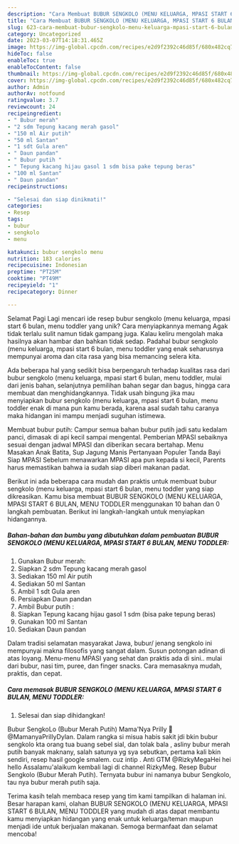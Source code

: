 ```yaml
---
description: "Cara Membuat BUBUR SENGKOLO (MENU KELUARGA, MPASI START 6 BULAN, MENU TODDLER yang Lezat, Lezat"
title: "Cara Membuat BUBUR SENGKOLO (MENU KELUARGA, MPASI START 6 BULAN, MENU TODDLER yang Lezat, Lezat"
slug: 623-cara-membuat-bubur-sengkolo-menu-keluarga-mpasi-start-6-bulan-menu-toddler-yang-lezat-lezat
category: Uncategorized
date: 2023-03-07T14:18:31.465Z
image: https://img-global.cpcdn.com/recipes/e2d9f2392c46d85f/680x482cq70/bubur-sengkolo-menu-keluarga-mpasi-start-6-bulan-menu-toddler-foto-resep-utama.jpg
hideToc: false
enableToc: true
enableTocContent: false
thumbnail: https://img-global.cpcdn.com/recipes/e2d9f2392c46d85f/680x482cq70/bubur-sengkolo-menu-keluarga-mpasi-start-6-bulan-menu-toddler-foto-resep-utama.jpg
cover: https://img-global.cpcdn.com/recipes/e2d9f2392c46d85f/680x482cq70/bubur-sengkolo-menu-keluarga-mpasi-start-6-bulan-menu-toddler-foto-resep-utama.jpg
author: Admin
authorAv: notfound
ratingvalue: 3.7
reviewcount: 24
recipeingredient:
- " Bubur merah"
- "2 sdm Tepung kacang merah gasol"
- "150 ml Air putih"
- "50 ml Santan"
- "1 sdt Gula aren"
- " Daun pandan"
- " Bubur putih "
- " Tepung kacang hijau gasol 1 sdm bisa pake tepung beras"
- "100 ml Santan"
- " Daun pandan"
recipeinstructions:

- "Selesai dan siap dinikmati!"
categories:
- Resep
tags:
- bubur
- sengkolo
- menu

katakunci: bubur sengkolo menu 
nutrition: 183 calories
recipecuisine: Indonesian
preptime: "PT25M"
cooktime: "PT49M"
recipeyield: "1"
recipecategory: Dinner

---
```



Selamat Pagi Lagi mencari ide resep bubur sengkolo (menu keluarga, mpasi start 6 bulan, menu toddler yang unik? Cara menyiapkannya memang Agak tidak terlalu sulit namun tidak gampang juga. Kalau keliru mengolah maka hasilnya akan hambar dan bahkan tidak sedap. Padahal bubur sengkolo (menu keluarga, mpasi start 6 bulan, menu toddler yang enak seharusnya mempunyai aroma dan cita rasa yang bisa memancing selera kita.


Ada beberapa hal yang sedikit bisa berpengaruh terhadap kualitas rasa dari bubur sengkolo (menu keluarga, mpasi start 6 bulan, menu toddler, mulai dari jenis bahan, selanjutnya pemilihan bahan segar dan bagus, hingga cara membuat dan menghidangkannya. Tidak usah bingung jika mau menyiapkan bubur sengkolo (menu keluarga, mpasi start 6 bulan, menu toddler enak di mana pun kamu berada, karena asal sudah tahu caranya maka hidangan ini mampu menjadi suguhan istimewa.

Membuat bubur putih: Campur semua bahan bubur putih jadi satu kedalam panci, dimasak di api kecil sampai mengental. Pemberian MPASI sebaiknya sesuai dengan jadwal MPASI dan diberikan secara bertahap. Menu Masakan Anak Batita, Sup Jagung Manis Pertanyaan Populer Tanda Bayi Siap MPASI Sebelum menawarkan MPASI apa pun kepada si kecil, Parents harus memastikan bahwa ia sudah siap diberi makanan padat.


Berikut ini ada beberapa cara mudah dan praktis untuk membuat bubur sengkolo (menu keluarga, mpasi start 6 bulan, menu toddler yang siap dikreasikan. Kamu bisa membuat BUBUR SENGKOLO (MENU KELUARGA, MPASI START 6 BULAN, MENU TODDLER menggunakan 10 bahan dan 0 langkah pembuatan. Berikut ini langkah-langkah untuk menyiapkan hidangannya.

<!--inarticleads1-->

##### Bahan-bahan dan bumbu yang dibutuhkan dalam pembuatan BUBUR SENGKOLO (MENU KELUARGA, MPASI START 6 BULAN, MENU TODDLER:

1. Gunakan  Bubur merah:
1. Siapkan 2 sdm Tepung kacang merah gasol
1. Sediakan 150 ml Air putih
1. Sediakan 50 ml Santan
1. Ambil 1 sdt Gula aren
1. Persiapkan  Daun pandan
1. Ambil  Bubur putih :
1. Siapkan  Tepung kacang hijau gasol 1 sdm (bisa pake tepung beras)
1. Gunakan 100 ml Santan
1. Sediakan  Daun pandan


Dalam tradisi selamatan masyarakat Jawa, bubur/ jenang sengkolo ini mempunyai makna filosofis yang sangat dalam. Susun potongan adinan di atas loyang. Menu-menu MPASI yang sehat dan praktis ada di sini.. mulai dari bubur, nasi tim, puree, dan finger snacks. Cara memasaknya mudah, praktis, dan cepat. 

<!--inarticleads2-->

##### Cara memasak BUBUR SENGKOLO (MENU KELUARGA, MPASI START 6 BULAN, MENU TODDLER:


1. Selesai dan siap dihidangkan!

Bubur SengkoLo (Bubur Merah Putih) Mama&#39;Nya Prilly 🌹 @MamanyaPrillyDylan. Dalam rangka si misua habis sakit jdi bkin bubur sengkolo kta orang tua buang sebel sial, dan tolak bala , asliny bubur merah putih banyak maknany, salah satunya yg sya sebutkan, pertama kali bkin sendiri, resep hasil google smalem. cuz intip . Anti GTM @RizkyMegaHei hei hello Assalamu&#39;alaikum kembali lagi di channel RizkyMeg. Resep Bubur Sengkolo (Bubur Merah Putih). Ternyata bubur ini namanya bubur Sengkolo, tau nya bubur merah putih saja. 

Terima kasih telah membaca resep yang tim kami tampilkan di halaman ini. Besar harapan kami, olahan BUBUR SENGKOLO (MENU KELUARGA, MPASI START 6 BULAN, MENU TODDLER yang mudah di atas dapat membantu kamu menyiapkan hidangan yang enak untuk keluarga/teman maupun menjadi ide untuk berjualan makanan. Semoga bermanfaat dan selamat mencoba!

